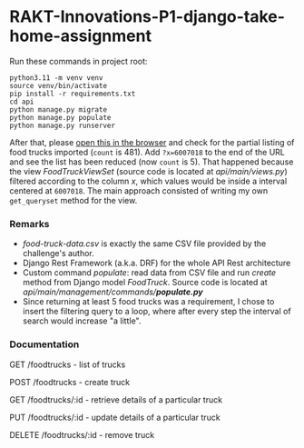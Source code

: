 # RAKT-Innovations-P1-django-take-home-assignment

Run these commands in project root:
```
python3.11 -m venv venv
source venv/bin/activate
pip install -r requirements.txt
cd api
python manage.py migrate
python manage.py populate
python manage.py runserver
```
After that, please [open this in the browser](http://127.0.0.1:8000/foodtrucks) and check for the partial listing of food trucks imported (`count` is 481). Add `?x=6007018` to the end of the URL and see the list has been reduced (now `count` is 5). That happened because the view *FoodTruckViewSet* (source code is located at *api/main/views.py*) filtered according to the column *x*, which values would be inside a interval centered at `6007018`. The main approach consisted of writing my own `get_queryset` method for the view.

### Remarks

- *food-truck-data.csv* is exactly the same CSV file provided by the challenge's author.
- Django Rest Framework (a.k.a. DRF) for the whole API Rest architecture
- Custom command *populate*: read data from CSV file and run *create* method from Django model *FoodTruck*. Source code is located at *api/main/management/commands/**populate.py***
- Since returning at least 5 food trucks was a requirement, I chose to insert the filtering query to a loop, where after every step the interval of search would increase "a little".

### Documentation

GET /foodtrucks - list of trucks

POST /foodtrucks - create truck

GET /foodtrucks/:id - retrieve details of a particular truck

PUT /foodtrucks/:id - update details of a particular truck

DELETE /foodtrucks/:id - remove truck
